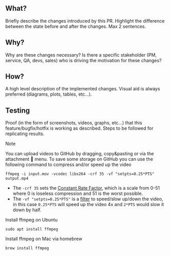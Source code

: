 ## What?
 
Briefly describe the changes introduced by this PR. Highlight the difference between the state before and after the changes. Max 2 sentences.
 
## Why?
 
Why are these changes necessary? Is there a specific stakeholder (PM, service, QA, devs, sales) who is driving the motivation for these changes?
 
## How?
 
A high level description of the implemented changes. Visual aid is always preferred (diagrams, plots, tables, etc...).
 
## Testing
 
Proof (in the form of screenshots, videos, graphs, etc...) that this feature/bugfix/hotfix is working as described. Steps to be followed for replicating results.

> [!NOTE]
> You can upload videos to GitHub by dragging, copy&pasting or via the attachment 📎 menu.
> To save some storage on GitHub you can use the following command to compress and/or speed up the video
> ```
> ffmpeg -i input.mov -vcodec libx264 -crf 35 -vf "setpts=0.25*PTS" output.mp4
> ```
> - The `-crf 35` sets the [Constant Rate Factor][crf], which is a scale from 0-51 where 0 is loseless compression and 51 is the worst possible.
> - The `-vf "setpts=0.25*PTS"` is a [filter][pts] to speed/slow up/down the video, in this case `0.25*PTS` will speed up the video 4x and `2*PTS` would slow it down by half.
>
> Install ffmpeg on Ubuntu
> ```
> sudo apt install ffmpeg
> ```
>
> Install ffmpeg on Mac via homebrew
> ```
> brew install ffmpeg
> ```

[crf]: https://trac.ffmpeg.org/wiki/Encode/H.264
[pts]: http://trac.ffmpeg.org/wiki/How%20to%20speed%20up%20/%20slow%20down%20a%20video#setptsfilter
